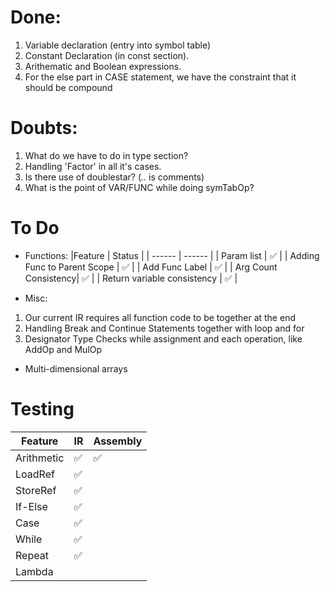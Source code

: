# Done:

1. Variable declaration (entry into symbol table)
2. Constant Declaration (in const section).
3. Arithematic and Boolean expressions.
4. For the else part in CASE statement, we have the constraint that it should be compound

# Doubts:

1. What do we have to do in type section?
2. Handling 'Factor' in all it's cases.
3. Is there use of doublestar? (*..* is comments)
4. What is the point of VAR/FUNC while doing symTabOp?

# To Do
- Functions:
|Feature | Status |
| ------ | ------ |
| Param list | :white_check_mark: |
| Adding Func to Parent Scope | :white_check_mark: |
| Add Func Label | :white_check_mark: |
| Arg Count Consistency| :white_check_mark: |
| Return variable consistency | :white_check_mark: |

- Misc:
1. Our current IR requires all function code to be together at the end
2. Handling Break and Continue Statements together with loop and for
3. Designator Type Checks while assignment and each operation, like AddOp and MulOp

- Multi-dimensional arrays

# Testing

|    Feature | IR | Assembly |
| ---------- |----| -------- |
| Arithmetic |:white_check_mark:|:white_check_mark:|
| LoadRef    |:white_check_mark:|   |
| StoreRef   |:white_check_mark:|   |
| If-Else    |:white_check_mark:|   |
| Case       |:white_check_mark:|   |
| While      |:white_check_mark:|   |
| Repeat     |:white_check_mark:|   |
| Lambda     |                  |   |
